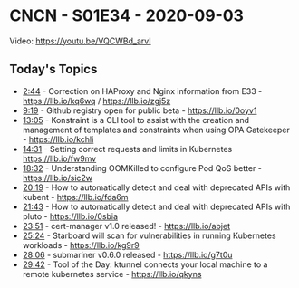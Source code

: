 # CNCN - S01E34 - 2020-09-03

Video: https://youtu.be/VQCWBd_arvI

## Today's Topics

- [2:44](https://www.youtube.com/watch?v=VQCWBd_arvI&t=164) - Correction on HAProxy and Nginx information from E33 - https://llb.io/kq6wq / https://llb.io/zgj5z
- [9:19](https://www.youtube.com/watch?v=VQCWBd_arvI&t=559) - Github registry open for public beta - https://llb.io/0oyv1
- [13:05](https://www.youtube.com/watch?v=VQCWBd_arvI&t=785) - Konstraint is a CLI tool to assist with the creation and management of templates and constraints when using OPA Gatekeeper - https://llb.io/kchli
- [14:31](https://www.youtube.com/watch?v=VQCWBd_arvI&t=871) - Setting correct requests and limits in Kubernetes https://llb.io/fw9mv
- [18:32](https://www.youtube.com/watch?v=VQCWBd_arvI&t=1112) - Understanding OOMKilled to configure Pod QoS better - https://llb.io/sic2w
- [20:19](https://www.youtube.com/watch?v=VQCWBd_arvI&t=1219) - How to automatically detect and deal with deprecated APIs with kubent - https://llb.io/fda6m
- [21:43](https://www.youtube.com/watch?v=VQCWBd_arvI&t=1303) - How to automatically detect and deal with deprecated APIs with pluto - https://llb.io/0sbia
- [23:51](https://www.youtube.com/watch?v=VQCWBd_arvI&t=1431) - cert-manager v1.0 released! - https://llb.io/abjet
- [25:24](https://www.youtube.com/watch?v=VQCWBd_arvI&t=1524) - Starboard will scan for vulnerabilities in running Kubernetes workloads - https://llb.io/kg9r9
- [28:06](https://www.youtube.com/watch?v=VQCWBd_arvI&t=1686) - submariner v0.6.0 released - https://llb.io/g7t0u
- [29:42](https://www.youtube.com/watch?v=VQCWBd_arvI&t=1782) - Tool of the Day: ktunnel connects your local machine to a remote kubernetes service - https://llb.io/qkyns

